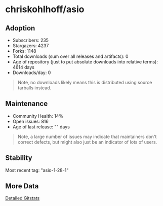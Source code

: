 # chriskohlhoff/asio

## Adoption

- Subscribers: 235
- Stargazers: 4237
- Forks: 1148
- Total downloads (sum over all releases and artifacts): 0
- Age of repository (just to put absolute downloads into relative terms): 4614 days
- Downloads/day: 0

> Note, no downloads likely means this is distributed using source tarballs instead.

## Maintenance

- Community Health: 14%
- Open issues: 816
- Age of last release: "<No Releases>" days

> Note, a large number of issues may indicate that maintainers don't correct defects, but might also
> just be an indicator of lots of users.

## Stability

Most recent tag: "asio-1-28-1"

## More Data

[Detailed Gitstats](/bazel-catalog/gitstats/chriskohlhoff/asio)

